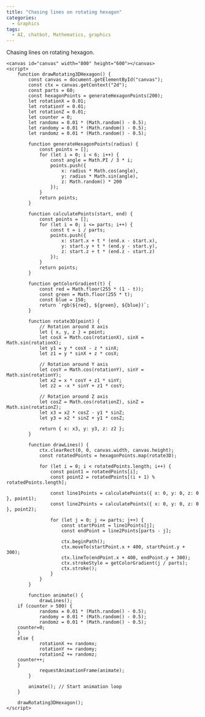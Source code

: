 ```yaml
---
title: "Chasing lines on rotating hexagon"
categories:
  - Graphics
tags:
  - AI, chatbot, Mathematics, graphics
---
```


Chasing lines on rotating hexagon.

    <canvas id="canvas" width="800" height="600"></canvas>
    <script>
        function drawRotating3DHexagon() {
            const canvas = document.getElementById("canvas");
            const ctx = canvas.getContext("2d");
            const parts = 60;
            const hexagonPoints = generateHexagonPoints(200);
            let rotationX = 0.01;
            let rotationY = 0.01;
            let rotationZ = 0.01;
            let counter = 0;
            let randomx = 0.01 * (Math.random() - 0.5);
            let randomy = 0.01 * (Math.random() - 0.5);
            let randomz = 0.01 * (Math.random() - 0.5);

            function generateHexagonPoints(radius) {
                const points = [];
                for (let i = 0; i < 6; i++) {
                    const angle = Math.PI / 3 * i;
                    points.push({
                        x: radius * Math.cos(angle),
                        y: radius * Math.sin(angle),
                        z: Math.random() * 200
                    });
                }
                return points;
            }

            function calculatePoints(start, end) {
                const points = [];
                for (let i = 0; i <= parts; i++) {
                    const t = i / parts;
                    points.push({
                        x: start.x + t * (end.x - start.x),
                        y: start.y + t * (end.y - start.y),
                        z: start.z + t * (end.z - start.z)
                    });
                }
                return points;
            }

            function getColorGradient(t) {
                const red = Math.floor(255 * (1 - t));
                const green = Math.floor(255 * t);
                const blue = 150;
                return `rgb(${red}, ${green}, ${blue})`;
            }

            function rotate3D(point) {
                // Rotation around X axis
                let { x, y, z } = point;
                let cosX = Math.cos(rotationX), sinX = Math.sin(rotationX);
                let y1 = y * cosX - z * sinX;
                let z1 = y * sinX + z * cosX;

                // Rotation around Y axis
                let cosY = Math.cos(rotationY), sinY = Math.sin(rotationY);
                let x2 = x * cosY + z1 * sinY;
                let z2 = -x * sinY + z1 * cosY;

                // Rotation around Z axis
                let cosZ = Math.cos(rotationZ), sinZ = Math.sin(rotationZ);
                let x3 = x2 * cosZ - y1 * sinZ;
                let y3 = x2 * sinZ + y1 * cosZ;

                return { x: x3, y: y3, z: z2 };
            }

            function drawLines() {
                ctx.clearRect(0, 0, canvas.width, canvas.height);
                const rotatedPoints = hexagonPoints.map(rotate3D);

                for (let i = 0; i < rotatedPoints.length; i++) {
                    const point1 = rotatedPoints[i];
                    const point2 = rotatedPoints[(i + 1) % rotatedPoints.length];
                    
                    const line1Points = calculatePoints({ x: 0, y: 0, z: 0 }, point1);
                    const line2Points = calculatePoints({ x: 0, y: 0, z: 0 }, point2);

                    for (let j = 0; j <= parts; j++) {
                        const startPoint = line1Points[j];
                        const endPoint = line2Points[parts - j];

                        ctx.beginPath();
                        ctx.moveTo(startPoint.x + 400, startPoint.y + 300);
                        ctx.lineTo(endPoint.x + 400, endPoint.y + 300);
                        ctx.strokeStyle = getColorGradient(j / parts);
                        ctx.stroke();
                    }
                }
            }

            function animate() {
                drawLines();
		if (counter > 500) {
                randomx = 0.01 * (Math.random() - 0.5);
                randomy = 0.01 * (Math.random() - 0.5);
                randomz = 0.01 * (Math.random() - 0.5);
		counter=0;
		}
		else {
                rotationX += randomx;
                rotationY += randomy;
                rotationZ += randomz;
		counter++;
		}
                requestAnimationFrame(animate);
            }

            animate(); // Start animation loop
        }

        drawRotating3DHexagon();
    </script>
